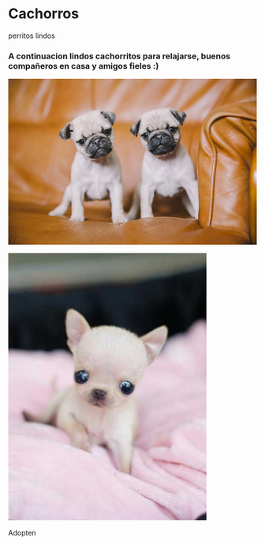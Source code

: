 # Cachorros
perritos lindos

### A continuacion lindos cachorritos para relajarse, buenos compañeros en casa y amigos fieles :)


![hack](img/pug.png)

![hack](img/chi.png)

Adopten
